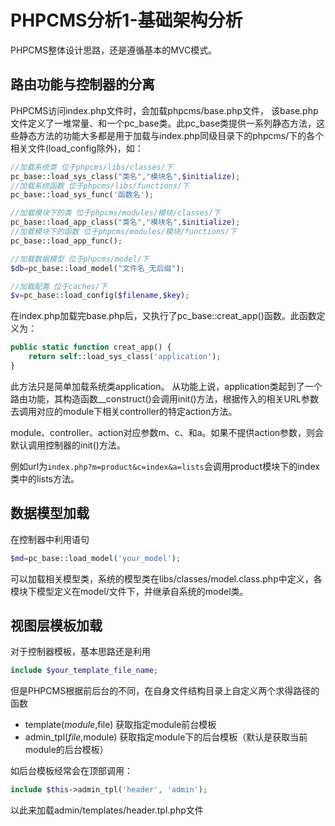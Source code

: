 # PHPCMS分析1-基础架构分析

PHPCMS整体设计思路，还是遵循基本的MVC模式。

## 路由功能与控制器的分离

PHPCMS访问index.php文件时，会加载phpcms/base.php文件，
该base.php文件定义了一堆常量、和一个pc_base类。此pc_base类提供一系列静态方法，这些静态方法的功能大多都是用于加载与index.php同级目录下的phpcms/下的各个相关文件(load_config除外)，如：
```PHP
//加载系统类 位于phpcms/libs/classes/下
pc_base::load_sys_class("类名","模块名",$initialize);
//加载系统函数 位于phpcms/libs/functions/下 
pc_base::load_sys_func('函数名');

//加载模块下的类 位于phpcms/modules/模块/classes/下
pc_base::load_app_class("类名","模块名",$initialize);
//加载模块下的函数 位于phpcms/modules/模块/functions/下 
pc_base::load_app_func();

//加载数据模型 位于phpcms/model/下 
$db=pc_base::load_model("文件名_无后缀");

//加载配置 位于caches/下
$v=pc_base::load_config($filename,$key);
```
在index.php加载完base.php后，又执行了pc_base::creat_app()函数。此函数定义为：
```PHP
public static function creat_app() {
    return self::load_sys_class('application');
}

```
此方法只是简单加载系统类application。
从功能上说，application类起到了一个路由功能，其构造函数__construct()会调用init()方法，根据传入的相关URL参数去调用对应的module下相关controller的特定action方法。

module、controller、action对应参数m、c、和a。如果不提供action参数，则会默认调用控制器的init()方法。

例如url为``index.php?m=product&c=index&a=lists``会调用product模块下的index类中的lists方法。

## 数据模型加载

在控制器中利用语句
```PHP
$md=pc_base::load_model('your_model');
```
可以加载相关模型类，系统的模型类在libs/classes/model.class.php中定义，各模块下模型定义在model/文件下，并继承自系统的model类。


## 视图层模板加载
对于控制器模板，基本思路还是利用
```PHP
include $your_template_file_name;
```
但是PHPCMS根据前后台的不同，在自身文件结构目录上自定义两个求得路径的函数

* template($module,$file) 获取指定module前台模板
* admin_tpl($file,$module) 获取指定module下的后台模板（默认是获取当前module的后台模板）

如后台模板经常会在顶部调用：
```PHP
include $this->admin_tpl('header', 'admin');
```
以此来加载admin/templates/header.tpl.php文件

